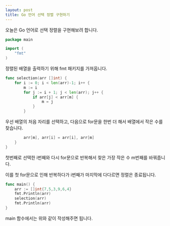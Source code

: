 ```yaml
---
layout: post
title: Go 언어 선택 정렬 구현하기
---
```


오늘은 Go 언어로 선택 정렬을 구현해보려 합니다.

```go
package main

import (
	"fmt"
)
```

정렬된 배열을 출력하기 위해 fmt 패키지를 가져옵니다.

```go
func selection(arr []int) {
	for i := 0; i < len(arr)-1; i++ {
		m := i
		for j := i + 1; j < len(arr); j++ {
			if arr[j] < arr[m] {
				m = j
			}
        }
```

우선 배열의 처음 자리를 선택하고, 다음으로 for문을 한번 더 해서 배열에서 작은 수를 찾습니다.

```go
		arr[m], arr[i] = arr[i], arr[m]
	}
}
```

첫번째로 선택한 i번째와 다시 for문으로 반복해서 찾은 가장 작은 수 m번째를 바꿔줍니다.

이를 첫 for문으로 인해 반복하다가 i번째가 마지막에 다다르면 정렬은 종료됩니다.

```go
func main() {
	arr := []int{7,5,3,9,6,4}
	fmt.Println(arr)
	selection(arr)
	fmt.Println(arr)
}
```

main 함수에서는 위와 같이 작성해주면 됩니다.